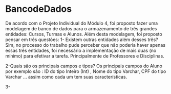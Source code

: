 # BancodeDados
De acordo com o Projeto Individual do Módulo 4, foi proposto fazer uma modelagem de banco de dados para o armazenamento de três grandes entidades:
Cursos, Turmas e Alunos. 
Além desta modelagem, foi proposto pensar em três questões:
1- Existem outras entidades além desses três?
Sim, no processo do trabalho pude perceber que não poderia haver apenas essas três entidades, foi necessário a implementação de mais duas (no mínimo) para efetivar a tarefa. Principalmente de Professores e Disciplinas.

2-Quais são os principais campos e tipos?
Os principais campos do Aluno por exemplo são : ID do tipo Inteiro (Int) ,  Nome do tipo Varchar,  CPF do tipo  Varchar ... assim como cada um tem suas características.

3-
